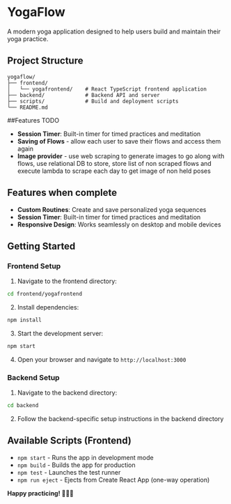 # YogaFlow

A modern yoga application designed to help users build and maintain their yoga practice.

## Project Structure

```
yogaflow/
├── frontend/
│   └── yogafrontend/    # React TypeScript frontend application
├── backend/             # Backend API and server
├── scripts/             # Build and deployment scripts
└── README.md
```

##Features TODO
- **Session Timer**: Built-in timer for timed practices and meditation
- **Saving of Flows** - allow each user to save their flows and access them again
- **Image provider** - use web scraping to generate images to go along with flows, use relational DB to store, store list of non scraped flows and execute lambda to scrape each day to get image of non held poses

## Features when complete
- **Custom Routines**: Create and save personalized yoga sequences
- **Session Timer**: Built-in timer for timed practices and meditation
- **Responsive Design**: Works seamlessly on desktop and mobile devices

## Getting Started

### Frontend Setup

1. Navigate to the frontend directory:
```bash
cd frontend/yogafrontend
```

2. Install dependencies:
```bash
npm install
```

3. Start the development server:
```bash
npm start
```

4. Open your browser and navigate to `http://localhost:3000`

### Backend Setup

1. Navigate to the backend directory:
```bash
cd backend
```

2. Follow the backend-specific setup instructions in the backend directory

## Available Scripts (Frontend)

- `npm start` - Runs the app in development mode
- `npm build` - Builds the app for production
- `npm test` - Launches the test runner
- `npm run eject` - Ejects from Create React App (one-way operation)

**Happy practicing! 🧘‍♀️✨**
